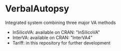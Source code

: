 # VerbalAutopsy
Integrated system combining three major VA methods

- InSilicoVA: available on CRAN: "InSilicoVA"
- InterVA: available on CRAN: "InterVA4"
- Tariff: in this repository for further development
